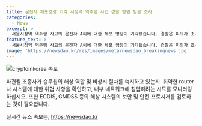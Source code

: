 ```yaml
---
title: 운전자 체포영장 기각 시청역 역주행 사건 경찰 병원 방문 조사
categories:
  - News
excerpt: >
  서울시청역 역주행 사고의 운전자 A씨에 대한 체포 영장이 기각됐습니다. 경찰은 피의자 조사를 위해 A씨가 입원 중인 병원을 방문할 계획이며, 사고의 경위와 급발진 여부 등을 조사할 예정입니다. A씨는 현재 갈비뼈 골절로 입원 중이며, 경찰은 체포의 필요성을 단정하기 어렵다는 이유로 영장이 기각된 것으로 전해졌습니다. (150자)
feature_text: >
  서울시청역 역주행 사고의 운전자 A씨에 대한 체포 영장이 기각됐습니다. 경찰은 피의자 조사를 위해 A씨가 입원 중인 병원을 방문할 계획이며, 사고의 경위와 급발진 여부 등을 조사할 예정입니다. A씨는 현재 갈비뼈 골절로 입원 중이며, 경찰은 체포의 필요성을 단정하기 어렵다는 이유로 영장이 기각된 것으로 전해졌습니다. (150자)
image: 'https://newsdao.kr/res/images/meta/newsdao_breakingnews.jpg'
---
```


<p><img src="https://newsdao.kr/res/images/meta/newsdao_breakingnews.jpg" alt="cryptoinkorea 속보" /></p>

<p>파견될 조종사가 승무원의 해상 역할 및 비상시 절차를 숙지하고 있는지. 취약한 router나 시스템에 대한 위협 사항을 확인하고, 내부 네트워크에 침입하려는 시도를 모니터링하십시오. 또한 ECDIS, GMDSS 등의 해상 시스템의 보안 및 안전 프로시저를 검토하는 것이 필요합니다.</p>

<p></p></p>
실시간 뉴스 속보는, <a href="https://newsdao.kr" rel="dofollow">https://newsdao.kr</a>


